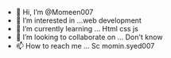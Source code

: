 - 👋 Hi, I’m @Momeen007
- 👀 I’m interested in ...web development
- 🌱 I’m currently learning ... Html css js
- 💞️ I’m looking to collaborate on ... Don't know
- 📫 How to reach me ... Sc momin.syed007

<!---
Momeen007/Momeen007 is a ✨ special ✨ repository because its `README.md` (this file) appears on your GitHub profile.
You can click the Preview link to take a look at your changes.
--->
